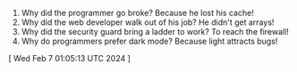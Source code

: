  
1. Why did the programmer go broke? Because he lost his cache!
2. Why did the web developer walk out of his job? He didn't get arrays!
3. Why did the security guard bring a ladder to work? To reach the firewall!
4. Why do programmers prefer dark mode? Because light attracts bugs!
 
[ 
Wed Feb  7 01:05:13 UTC 2024
 ]
